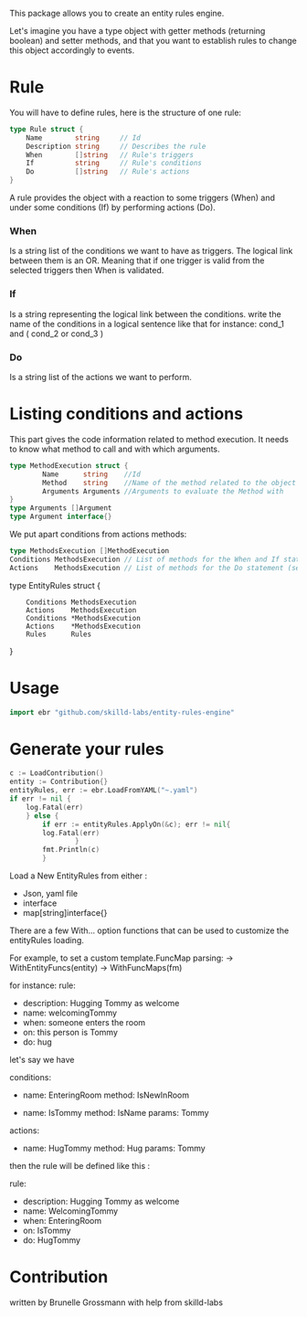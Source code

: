 This package allows you to create an entity rules engine.

Let's imagine you have a type object with getter methods (returning boolean) and setter methods, and that you want to establish rules to change this object accordingly to events.

# Rule 

You will have to define rules, here is the structure of one rule:
```go
type Rule struct {
	Name 	    string     // Id
 	Description string     // Describes the rule
	When        []string   // Rule's triggers
	If          string     // Rule's conditions
	Do          []string   // Rule's actions
}
```
A rule provides the object with a reaction to some triggers (When) and under some conditions (If) by performing actions (Do).

 ### When
Is a string list of the conditions we want to have as triggers.
The logical link between them is an OR. Meaning that if one trigger is valid from the selected triggers then When is validated.
 ### If
Is a string representing the logical link between the conditions.
write the name of the conditions in a logical sentence like that for instance:
cond_1 and ( cond_2 or cond_3 )
 ### Do
Is a string list of the actions we want to perform.

# Listing conditions and actions

This part gives the code information related to method execution.
It needs to know what method to call and with which arguments.
```go
type MethodExecution struct {
        Name      string    //Id
        Method    string    //Name of the method related to the object
        Arguments Arguments //Arguments to evaluate the Method with
}
type Arguments []Argument
type Argument interface{}
```
We put apart conditions from actions methods:
```go
type MethodsExecution []MethodExecution
Conditions MethodsExecution // List of methods for the When and If statements (getters)
Actions    MethodsExecution // List of methods for the Do statement (setters)
```

type EntityRules struct {

        Conditions MethodsExecution
        Actions    MethodsExecution
        Conditions *MethodsExecution
        Actions    *MethodsExecution
        Rules      Rules
}

# Usage

```go
import ebr "github.com/skilld-labs/entity-rules-engine"
```
# Generate your rules

```go 
c := LoadContribution()
entity := Contribution{}
entityRules, err := ebr.LoadFromYAML("~.yaml")
if err != nil {
	log.Fatal(err)
	} else {
        if err := entityRules.ApplyOn(&c); err != nil{  
		log.Fatal(err)
                } 
        fmt.Println(c)        
        }
```

Load a New EntityRules from either :
- Json, yaml file
- interface
- map[string]interface{}

There are a few With... option functions that can be used to customize the entityRules loading. 

For example, to set a custom template.FuncMap parsing:
-> WithEntityFuncs(entity)
-> WithFuncMaps(fm) 





for instance:
rule:
- description: Hugging Tommy as welcome
- name: welcomingTommy
- when: someone enters the room
- on: this person is Tommy
- do: hug

let's say we have 

conditions:

- name: EnteringRoom 
  method: IsNewInRoom

- name: IsTommy
  method: IsName
  params: Tommy
 
actions:

- name: HugTommy
  method: Hug
  params: Tommy
  
then the rule will be defined like this :

rule:

- description: Hugging Tommy as welcome
- name: WelcomingTommy
- when: EnteringRoom
- on: IsTommy
- do: HugTommy
 


# Contribution
written by Brunelle Grossmann
with help from skilld-labs
